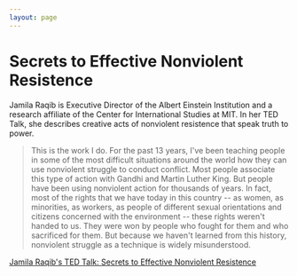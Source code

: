 ```yaml
---
layout: page
---
```


Secrets to Effective Nonviolent Resistence
=================

Jamila Raqib is Executive Director of the Albert Einstein Institution and a research affiliate of the Center for International Studies at MIT. In her TED Talk, she describes creative acts of nonviolent resistence that speak truth to power. 

> This is the work I do. For the past 13 years, I've been teaching people in some of the most difficult situations around the world how they can use nonviolent struggle to conduct conflict. Most people associate this type of action with Gandhi and Martin Luther King. But people have been using nonviolent action for thousands of years. In fact, most of the rights that we have today in this country -- as women, as minorities, as workers, as people of different sexual orientations and citizens concerned with the environment -- these rights weren't handed to us. They were won by people who fought for them and who sacrificed for them. But because we haven't learned from this history, nonviolent struggle as a technique is widely misunderstood.

[Jamila Raqib's TED Talk: Secrets to Effective Nonviolent Resistence](https://www.ted.com/talks/jamila_raqib_the_secret_to_effective_nonviolent_resistance)
